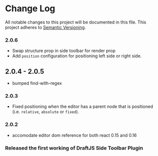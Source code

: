 # Change Log

All notable changes to this project will be documented in this file.
This project adheres to [Semantic Versioning](http://semver.org/).

### 2.0.6
- Swap structure prop in side toolbar for render prop
- Add `position` configuration for positioning left side or right side.

## 2.0.4 - 2.0.5
- bumped find-with-regex

### 2.0.3
- Fixed positioning when the editor has a parent node that is positioned (i.e. `relative`, `absolute` or `fixed`).

### 2.0.2
- accomodate editor dom reference for both react 0.15 and 0.16

### Released the first working of DraftJS Side Toolbar Plugin
